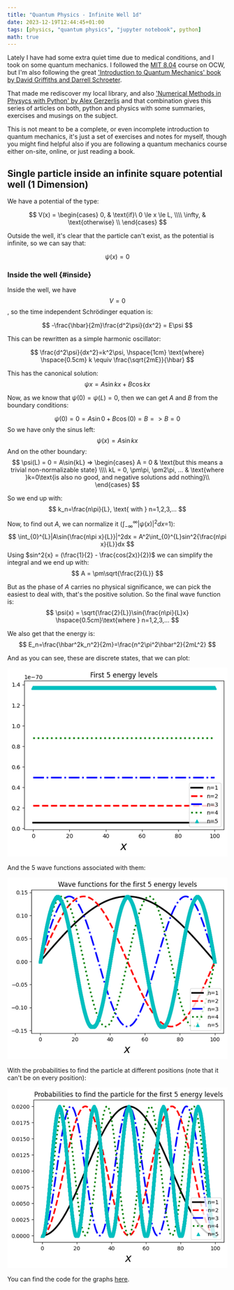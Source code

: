 ```yaml
---
title: "Quantum Physics - Infinite Well 1d"
date: 2023-12-19T12:44:45+01:00
tags: [physics, "quantum physics", "jupyter notebook", python]
math: true
---
```


Lately I have had some extra quiet time due to medical conditions, and I took on some quantum mechanics. I followed the [MIT 8.04](https://ocw.mit.edu/courses/8-04-quantum-physics-i-spring-2013) course on OCW, but I'm also following the great ['Introduction to Quantum Mechanics' book by David Griffiths and Darrell Schroeter](https://doi.org/10.1017/9781316995433).

That made me rediscover my local library, and also ['Numerical Methods in Physycs with Python' by Alex Gerzerlis](https://doi.org/10.1017/9781108772310) and that combination gives this series of articles on both, python and physics with some summaries, exercises and musings on the subject.

This is not meant to be a complete, or even incomplete introduction to quantum mechanics, it's just a set of exercises and notes for myself, though you might find helpful also if you are following a quantum mechanics course either on-site, online, or just reading a book.


## Single particle inside an infinite square potential well (1 Dimension)

We have a potential of the type:

$$
V(x) =
\begin{cases}
    0, & \text{if}\ 0 \le x \le L, \\\\
    \infty, & \text{otherwise} \\
\end{cases}
$$

Outside the well, it's clear that the particle can't exist, as the potential is infinite, so we can say that:

$$\psi(x) = 0$$

### Inside the well {#inside}

Inside the well, we have $$V=0$$, so the time independent Schrödinger equation is:

$$
-\frac{\hbar}{2m}\frac{d^2\psi}{dx^2} = E\psi
$$

This can be rewritten as a simple harmonic oscillator:

$$
\frac{d^2\psi}{dx^2}=k^2\psi, \hspace{1cm} \text{where} \hspace{0.5cm} k \equiv \frac{\sqrt{2mE}}{\hbar}
$$

This has the canonical solution:
$$
\psi{x} = A\sin{kx} + B\cos{kx}
$$

Now, as we know that $\psi(0) = \psi(L) = 0$, then we can get $A$ and $B$ from the boundary conditions:

$$
\psi(0) = 0 = A\sin{0} + B\cos(0) = B => B = 0
$$
So we have only the sinus left:
$$
\psi(x) = A\sin{kx}
$$
And on the other boundary:
$$
\psi(L) = 0 = A\sin{kL} => \begin{cases}
    A = 0 & \text{but this means a trivial non-normalizable state} \\\\
    kL = 0, \pm\pi, \pm2\pi, ... & \text{where }k=0\text{is also no good, and negative solutions add nothing}\\
\end{cases}
$$

So we end up with:
$$
k_n=\frac{n\pi}{L}, \text{ with } n=1,2,3,...
$$

Now, to find out $A$, we can normalize it ($\int_{-\infty}^{\infty}|\psi(x)|^2dx$=1):
$$
\int_{0}^{L}|A\sin{\frac{n\pi x}{L}}|^2dx = A^2\int_{0}^{L}sin^2{\frac{n\pi x}{L}}dx
$$
Using $sin^2{x} = (\frac{1}{2} - \frac{cos(2x)}{2})$ we can simplify the integral and we end up with:
$$
A = \pm\sqrt{\frac{2}{L}}
$$

But as the phase of $A$ carries no physical significance, we can pick the easiest to deal with, that's the positive solution. So the final wave function is:
$$
\psi(x) = \sqrt{\frac{2}{L}}\sin{\frac{n\pi}{L}x} \hspace{0.5cm}\text{where } n=1,2,3,...
$$

We also get that the energy is:
$$
E_n=\frac{\hbar^2k_n^2}{2m}=\frac{n^2\pi^2\hbar^2}{2mL^2}
$$


And as you can see, these are discrete states, that we can plot:

![Energy levels](images/Infinite_well-First_5_energy_levels.png)

And the 5 wave functions associated with them:

![Wave functions](images/Infinite_well-First_5_wave_functions.png)

With the probabilities to find the particle at different positions (note that it can't be on every position):

![Wave functions](images/Infinite_well-First_5_probabilities.png)


You can find the code for the graphs [here](https://github.com/david-caro/musings/blob/main/content/posts/2023-12-19-Quantum-physics-infinite-well-1d/code/infinite-well-1d.ipynb).